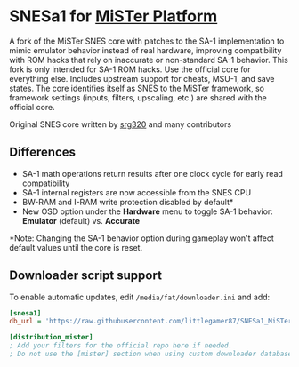 # SNESa1 for [MiSTer Platform](https://github.com/MiSTer-devel/Main_MiSTer/wiki)

A fork of the MiSTer SNES core with patches to the SA-1 implementation to mimic emulator behavior instead of real hardware, improving compatibility with ROM hacks that rely on inaccurate or non-standard SA-1 behavior. This fork is only intended for SA-1 ROM hacks. Use the official core for everything else. Includes upstream support for cheats, MSU-1, and save states. The core identifies itself as SNES to the MiSTer framework, so framework settings (inputs, filters, upscaling, etc.) are shared with the official core.

Original SNES core written by [srg320](https://github.com/srg320) and many contributors

## Differences
* SA-1 math operations return results after one clock cycle for early read compatibility
* SA-1 internal registers are now accessible from the SNES CPU    
* BW-RAM and I-RAM write protection disabled by default*
* New OSD option under the **Hardware** menu to toggle SA-1 behavior: **Emulator** (default) vs. **Accurate**

*Note: Changing the SA-1 behavior option during gameplay won't affect default values until the core is reset.

## Downloader script support
To enable automatic updates, edit `/media/fat/downloader.ini` and add:
```ini
[snesa1]
db_url = 'https://raw.githubusercontent.com/littlegamer87/SNESa1_MiSTer/master/db.json.zip'

[distribution_mister]
; Add your filters for the official repo here if needed.
; Do not use the [mister] section when using custom downloader databases.
```
